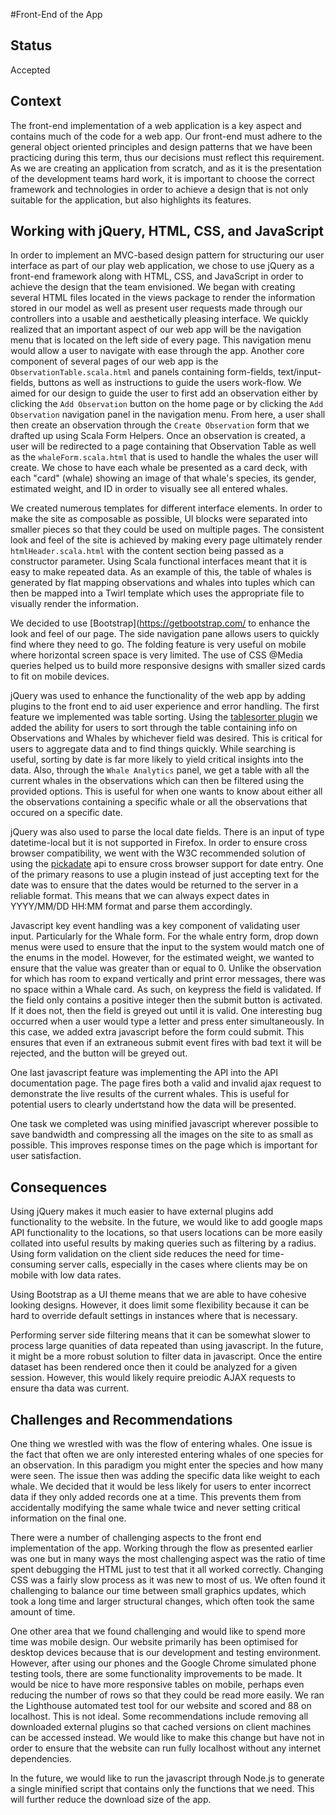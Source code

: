 #Front-End of the App

## Status

Accepted

## Context

The front-end implementation of a web application is a key aspect and contains much of the code for a web app. Our front-end must adhere to the general object oriented principles 
and design patterns that we have been practicing during this term, thus our decisions must reflect this requirement. As we are creating an application from scratch, and as it is 
the presentation of the development teams hard work, it is important to choose the correct framework and technologies in order to achieve a design that is not only suitable 
for the application, but also highlights its features. 

## Working with jQuery, HTML, CSS, and JavaScript

In order to implement an MVC-based design pattern for structuring our user interface as part of our play web application, we chose to use jQuery as a front-end 
framework along with HTML, CSS, and JavaScript in order to achieve the design that the team envisioned. We began with creating several HTML files located in the views package to 
render the information stored in our model as well as present user requests made through our controllers into a usable and aesthetically pleasing interface. We quickly realized that
an important aspect of our web app will be the navigation menu that is located on the left side of every page. This navigation menu would allow a user to navigate with ease through the
app. Another core component of several pages of our web app is the `ObservationTable.scala.html` and panels containing form-fields, text/input-fields, buttons as well as instructions to 
guide the users work-flow. We aimed for our design to guide the user to first add an observation either by clicking the `Add Observation` button on the home page or by clicking the 
`Add Observation` navigation panel in the navigation menu. From here, a user shall then create an observation through the `Create Observation` form that we drafted up using Scala Form Helpers.
Once an observation is created, a user will be redirected to a page containing that Observation Table as well as the `whaleForm.scala.html` that is used to handle the whales the user
will create. We chose to have each whale be presented as a card deck, with each "card" (whale) showing an image of that whale's species, its gender, estimated weight, and ID in order to visually 
see all entered whales. 

We created numerous templates for different interface elements. In order to make the site as composable as possible,
UI blocks were separated into smaller pieces so that they could be used on multiple pages. The consistent look and feel
of the site is achieved by making every page ultimately render `htmlHeader.scala.html` with the content section
being passed as a constructor parameter. Using Scala functional interfaces meant that it is easy to make repeated data.
As an example of this, the table of whales is generated by flat mapping observations and whales into tuples which can
then be mapped into a Twirl template which uses the appropriate file to visually render the information.


We decided to use [Bootstrap](https://getbootstrap.com/ to enhance the look and feel of our page. The side navigation
pane allows users to quickly find where they need to go. The folding feature is very useful on mobile where horizontal
screen space is very limited. The use of CSS @Media queries helped us to build more responsive designs with smaller
sized cards to fit on mobile devices.


jQuery was used to enhance the functionality of the web app by adding plugins to the front end to aid user experience and error
handling. The first feature we implemented was table sorting. Using the [tablesorter plugin](https://mottie.github.io/tablesorter/docs/)
we added the ability for users to sort through the table containing info on Observations and Whales by whichever field was desired.
This is critical for users to aggregate data and to find things quickly. While searching is useful, sorting by date is
far more likely to yield critical insights into the data. Also, through the `Whale Analytics` panel, we get a table with all the current
whales in the observations which can then be filtered using the provided options. This is useful for when one wants to know about either
all the observations containing a specific whale or all the observations that occured on a specific date.

jQuery was also used to parse the local date fields. There is an input of type datetime-local but it is not supported in
Firefox. In order to ensure cross browser compatibility, we went with the W3C recommended solution of using the 
[pickadate](https://www.jqueryscript.net/time-clock/Lightweight-jQuery-Date-Input-Picker.html) api to ensure cross
browser support for date entry. One of the primary reasons to use a plugin instead of just accepting text for the date
was to ensure that the dates would be returned to the server in a reliable format. This means that we can always expect
dates in YYYY/MM/DD HH:MM format and parse them accordingly.

Javascript key event handling was a key component of validating user input. Particularly for the Whale form. For the 
whale entry form, drop down menus were used to ensure that the input to the system would match one of the enums in the
model. However, for the estimated weight, we wanted to ensure that the value was greater than or equal to 0. Unlike the
observation for which has room to expand vertically and print error messages, there was no space within a Whale card.
As such, on keypress the field is validated. If the field only contains a positive integer then the submit button
is activated. If it does not, then the field is greyed out until it is valid. One interesting bug occurred when a user
would type a letter and press enter simultaneously. In this case, we added extra javascript before the form could submit.
This ensures that even if an extraneous submit event fires with bad text it will be rejected, and the button will be greyed out.

One last javascript feature was implementing the API into the API documentation page. The page fires both a valid and invalid
ajax request to demonstrate the live results of the current whales. This is useful for potential users to clearly undertstand
how the data will be presented.

One task we completed was using minified javascript wherever possible to save bandwidth and compressing all
the images on the site to as small as possible. This improves response times on the page which is important for user
satisfaction. 

## Consequences

Using jQuery makes it much easier to have external plugins add functionality to the website. In the future, we would like
to add google maps API functionality to the locations, so that users locations can be more easily collated into useful
results by making queries such as filtering by a radius. Using form validation on the client side reduces the need for
time-consuming server calls, especially in the cases where clients may be on mobile with low data rates.

Using Bootstrap as a UI theme means that we are able to have cohesive looking designs. However, it does limit some
flexibility because it can be hard to override default settings in instances where that is necessary.

Performing server side filtering means that it can be somewhat slower to process large quanities of data repeated than
using javascript. In the future, it might be a more robust solution to filter data in javascript. Once the entire dataset
has been rendered once then it could be analyzed for a given session. However, this would likely require preiodic AJAX requests
to ensure tha data was current.

## Challenges and Recommendations
One thing we wrestled with was the flow of entering whales. One issue is the fact that often we are only interested
entering whales of one species for an observation. In this paradigm you might enter the species and how many were seen.
The issue then was adding the specific data like weight to each whale. We decided that it would be less likely for users
to enter incorrect data if they only added records one at a time. This prevents them from accidentally modifying the
same whale twice and never setting critical information on the final one.

There were a number of challenging aspects to the front end implementation of the app. Working through the flow as
presented earlier was one but in many ways the most challenging aspect was the ratio of time spent debugging the HTML
just to test that it all worked correctly. Changing CSS was a fairly slow process as it was new to most of us. We often
found it challenging to balance our time between small graphics updates, which took a long time and larger structural changes,
which often took the same amount of time. 

One other area that we found challenging and would like to spend more time was mobile design. Our website primarily has
been optimised for desktop devices because that is our development and testing environment. However, after using our
phones and the Google Chrome simulated phone testing tools, there are some functionality improvements to be made. 
It would be nice to have more responsive tables on mobile, perhaps even reducing the number of rows so that they could
be read more easily. We ran the Lighthouse automated test tool for our website and scored and 88 on localhost.
This is not ideal. Some recommendations include removing all downloaded external plugins so that cached versions
on client machines can be accessed instead. We would like to make this change but have not in order to ensure that the
website can run fully localhost without any internet dependencies. 

In the future, we would like to run the javascript through Node.js to generate a single minified script that contains
only the functions that we need. This will further reduce the download size of the app.